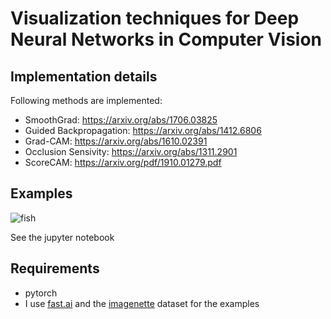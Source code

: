 # Visualization techniques for Deep Neural Networks in Computer Vision

## Implementation details
Following methods are implemented:

- SmoothGrad: https://arxiv.org/abs/1706.03825 
- Guided Backpropagation: https://arxiv.org/abs/1412.6806
- Grad-CAM: https://arxiv.org/abs/1610.02391
- Occlusion Sensivity: https://arxiv.org/abs/1311.2901
- ScoreCAM: https://arxiv.org/pdf/1910.01279.pdf

## Examples
![fish](https://user-images.githubusercontent.com/19909320/137497864-d94d0ab4-d087-41da-a789-610f8de57737.png)

See the jupyter notebook

## Requirements
- pytorch
- I use [fast.ai](https://www.fast.ai/) and the [imagenette](https://github.com/fastai/imagenette) dataset for the examples
